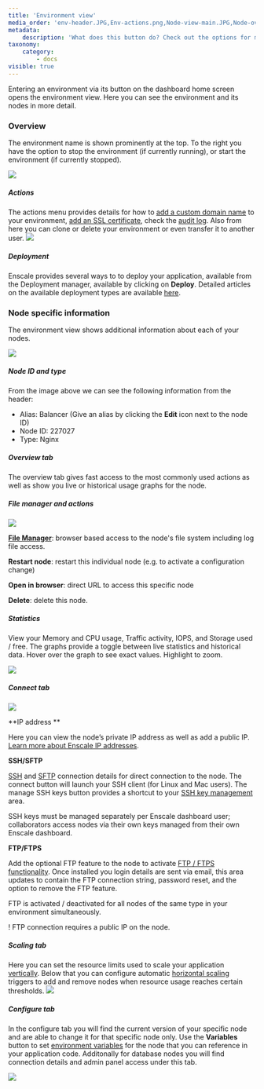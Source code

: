 ```yaml
---
title: 'Environment view'
media_order: 'env-header.JPG,Env-actions.png,Node-view-main.JPG,Node-overview-actions.JPG,Node-usage-stats.png,Node-connect.png,Node-scaling-tab.JPG,Node-configure-tab.JPG'
metadata:
    description: 'What does this button do? Check out the options for managing your Ruby app''s hosting environment.'
taxonomy:
    category:
        - docs
visible: true
---
```


Entering an environment via its button on the dashboard home screen opens the environment view. Here you can see the environment and its nodes in more detail.

### Overview
The environment name is shown prominently at the top. To the right you have the option to stop the environment (if currently running), or start the environment (if currently stopped).

![](env-header.JPG)

##### Actions
The actions menu provides details for how to [add a custom domain name](/features/add-domain-name) to your environment, [add an SSL certificate](/features/ssl-certificates), check the [audit log](/troubleshooting/log-files/audit-log). Also from here you can clone or delete your environment or even transfer it to another user.
![](Env-actions.png)
 
##### Deployment
Enscale provides several ways to to deploy your application, available from the Deployment manager, available by clicking on **Deploy**. Detailed articles on the available deployment types are available [here](/deployments).

### Node specific information
The environment view shows additional information about each of your nodes.

![](Node-view-main.JPG)
##### Node ID and type
From the image above we can see the following information from the header: 

* Alias: Balancer (Give an alias by clicking the **Edit** icon next to the node ID)
* Node ID: 227027
* Type: Nginx

##### Overview tab
The overview tab gives fast access to the most commonly used actions as well as show you live or historical usage graphs for the node.

##### File manager and actions
![](Node-overview-actions.JPG)

**[File Manager](/features/file-manager)**: browser based access to the node's file system including log file access.

**Restart node**: restart this individual node (e.g. to activate a configuration change)

**Open in browser**: direct URL to access this specific node

**Delete**: delete this node.

 
##### Statistics

View your Memory and CPU usage, Traffic activity, IOPS, and Storage used / free. The graphs provide a toggle between live statistics and historical data. Hover over the graph to see exact values. Highlight to zoom.

![](Node-usage-stats.png)

##### Connect tab
![](Node-connect.png)

**IP address **

Here you can view the node’s private IP address as well as add a public IP. [Learn more about Enscale IP addresses](/features/ip-addresses).

**SSH/SFTP**

[SSH](/access/access-via-ssh) and [SFTP](/access/access-via-sftp) connection details for direct connection to the node. The connect button will launch your SSH client (for Linux and Mac users). The manage SSH keys button provides a shortcut to your [SSH key management](/access/add-ssh-key) area.

SSH keys must be managed separately per Enscale dashboard user; collaborators access nodes via their own keys managed from their own Enscale dashboard.

**FTP/FTPS**

Add the optional FTP feature to the node to activate [FTP / FTPS functionality](/access/ftpftps). Once installed you login details are sent via email, this area updates to contain the FTP connection string, password reset, and the option to remove the FTP feature.

FTP is activated / deactivated for all nodes of the same type in your environment simultaneously.

! FTP connection requires a public IP on the node.

##### Scaling tab
Here you can set the resource limits used to scale your application [vertically](/features/vertical-scaling). Below that you can configure automatic [horizontal scaling](/features/horizontal-scaling) triggers to add and remove nodes when resource usage reaches certain thresholds.
![](Node-scaling-tab.JPG)

##### Configure tab

In the configure tab you will find the current version of your specific node and are able to change it for that specific node only. Use the **Variables** button to set [environment variables](/features/environment-variables) for the node that you can reference in your application code. Additonally for database nodes you will find connection details and admin panel access under this tab.

![](Node-configure-tab.JPG)